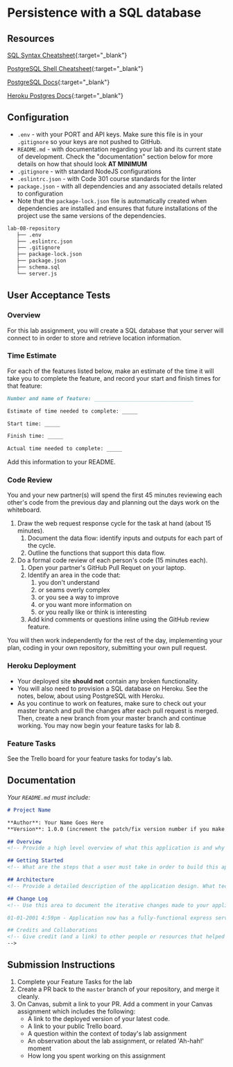 # Persistence with a SQL database

## Resources

[SQL Syntax Cheatsheet](../cheatsheets/sql){:target="_blank"}

[PostgreSQL Shell Cheatsheet](../cheatsheets/postgres-shell){:target="_blank"}

[PostgreSQL Docs](https://www.postgresql.org/docs/){:target="_blank"}

[Heroku Postgres Docs](https://devcenter.heroku.com/articles/heroku-postgresql){:target="_blank"}

## Configuration

- `.env` - with your PORT and API keys. Make sure this file is in your `.gitignore` so your keys are not pushed to GitHub.
- `README.md` - with documentation regarding your lab and its current state of development. Check the "documentation" section below for more details on how that should look **AT MINIMUM**
- `.gitignore` - with standard NodeJS configurations
- `.eslintrc.json` - with Code 301 course standards for the linter
- `package.json` - with all dependencies and any associated details related to configuration
- Note that the `package-lock.json` file is automatically created when dependencies are installed and ensures that future installations of the project use the same versions of the dependencies.

```sh
lab-08-repository
   ├── .env
   ├── .eslintrc.json
   ├── .gitignore
   ├── package-lock.json
   ├── package.json
   ├── schema.sql
   └── server.js
```

## User Acceptance Tests

### Overview

For this lab assignment, you will create a SQL database that your server will connect to in order to store and retrieve location information. 

### Time Estimate

For each of the features listed below, make an estimate of the time it will take you to complete the feature, and record your start and finish times for that feature:

```markdown
Number and name of feature: ________________________________

Estimate of time needed to complete: _____

Start time: _____

Finish time: _____

Actual time needed to complete: _____
```

Add this information to your README.

### Code Review

You and your new partner(s) will spend the first 45 minutes reviewing each other's code from the previous day and planning out the days work on the whiteboard.

1. Draw the web request response cycle for the task at hand (about 15 minutes).
   1. Document the data flow: identify inputs and outputs for each part of the cycle.
   1. Outline the functions that support this data flow.
1. Do a formal code review of each person's code (15 minutes each).
   1. Open your partner's GitHub Pull Requet on your laptop.
   1. Identify an area in the code that:
      1. you don't understand
      1. or seams overly complex
      1. or you see a way to improve
      1. or you want more information on
      1. or you really like or think is interesting
   1. Add kind comments or questions inline using the GitHub review feature.

You will then work independently for the rest of the day, implementing your plan, coding in your own repository, submitting your own pull request.

### Heroku Deployment

- Your deployed site **should not** contain any broken functionality.
- You will also need to provision a SQL database on Heroku. See the notes, below, about using PostgreSQL with Heroku.
- As you continue to work on features, make sure to check out your master branch and pull the changes after each pull request is merged. Then, create a new branch from your master branch and continue working. You may now begin your feature tasks for lab 8.

### Feature Tasks

See the Trello board for your feature tasks for today's lab.

## Documentation

_Your `README.md` must include:_

```md
# Project Name

**Author**: Your Name Goes Here
**Version**: 1.0.0 (increment the patch/fix version number if you make more commits past your first submission)

## Overview
<!-- Provide a high level overview of what this application is and why you are building it, beyond the fact that it's an assignment for this class. (i.e. What's your problem domain?) -->

## Getting Started
<!-- What are the steps that a user must take in order to build this app on their own machine and get it running? -->

## Architecture
<!-- Provide a detailed description of the application design. What technologies (languages, libraries, etc) you're using, and any other relevant design information. -->

## Change Log
<!-- Use this area to document the iterative changes made to your application as each feature is successfully implemented. Use time stamps. Here's an examples:

01-01-2001 4:59pm - Application now has a fully-functional express server, with a GET route for the location resource.

## Credits and Collaborations
<!-- Give credit (and a link) to other people or resources that helped you build this application. -->
-->
```

## Submission Instructions

1. Complete your Feature Tasks for the lab
1. Create a PR back to the `master` branch of your repository, and merge it cleanly.
1. On Canvas, submit a link to your PR. Add a comment in your Canvas assignment which includes the following:
    - A link to the deployed version of your latest code.
    - A link to your public Trello board.
    - A question within the context of today's lab assignment
    - An observation about the lab assignment, or related 'Ah-hah!' moment
    - How long you spent working on this assignment
